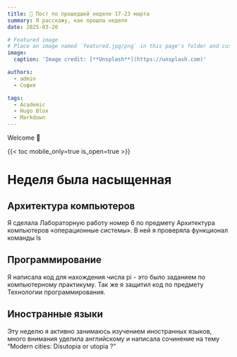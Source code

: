 ```yaml
---
title: 🎉 Пост по прошедшей неделе 17-23 марта
summary: Я расскажу, как прошла неделя
date: 2025-03-20

# Featured image
# Place an image named `featured.jpg/png` in this page's folder and customize its options here.
image:
  caption: 'Image credit: [**Unsplash**](https://unsplash.com)'

authors:
  - admin
  - София

tags:
  - Academic
  - Hugo Blox
  - Markdown
---
```


Welcome 👋

{{< toc mobile_only=true is_open=true >}}

# Неделя была насыщенная 

## Архитектура компьютеров 

Я сделала Лабораторную работу номер 6 по предмету Архитектура компьютеров «операционные системы». В ней я проверяла функционал команды ls

## Программирование 

Я написала код для нахождения числа pi - это было заданием по компьютерному практикуму. Так же я защитил код по предмету Технологии программирования. 

## Иностранные языки

Эту неделю я активно занимаюсь изучением иностранных языков, много внимания уделила английскому и написала сочинение на тему “Modern cities: Disutopia or utopia ?”
